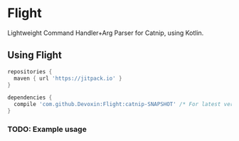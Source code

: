 # Flight
Lightweight Command Handler+Arg Parser for Catnip, using Kotlin.


## Using Flight
```gradle
repositories {
  maven { url 'https://jitpack.io' }
}

dependencies {
  compile 'com.github.Devoxin:Flight:catnip-SNAPSHOT' /* For latest versions, otherwise use a commit hash */
}
```


### TODO: Example usage
